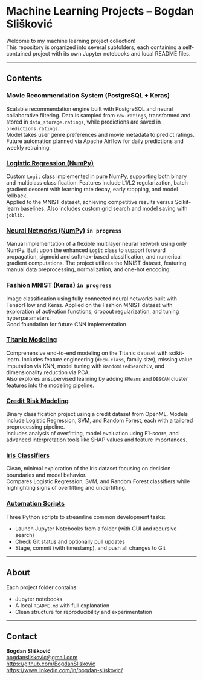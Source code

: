 # Machine Learning Projects – Bogdan Slišković

Welcome to my machine learning project collection!  
This repository is organized into several subfolders, each containing a self-contained project with its own Jupyter notebooks and local README files.

---

## Contents

### Movie Recommendation System (PostgreSQL + Keras)

Scalable recommendation engine built with PostgreSQL and neural collaborative filtering. Data is sampled from `raw.ratings`, transformed and stored in `data_storage.ratings`, while predictions are saved in `predictions.ratings`.  
Model takes user genre preferences and movie metadata to predict ratings. Future automation planned via Apache Airflow for daily predictions and weekly retraining.


### [Logistic Regression (NumPy)](./logisticRegression_Numpy)
Custom `Logit` class implemented in pure NumPy, supporting both binary and multiclass classification. Features include L1/L2 regularization, batch gradient descent with learning rate decay, early stopping, and model rollback.  
Applied to the MNIST dataset, achieving competitive results versus Scikit-learn baselines. Also includes custom grid search and model saving with `joblib`.

### [Neural Networks (NumPy)](./neuralNetworks_Numpy) `in progress`
Manual implementation of a flexible multilayer neural network using only NumPy. Built upon the enhanced `Logit` class to support forward propagation, sigmoid and softmax-based classification, and numerical gradient computations. The project utilizes the MNIST dataset, featuring manual data preprocessing, normalization, and one-hot encoding.

### [Fashion MNIST (Keras)](./fashionMNIST_keras) `in progress`
Image classification using fully connected neural networks built with TensorFlow and Keras. Applied on the Fashion MNIST dataset with exploration of activation functions, dropout regularization, and tuning hyperparameters.  
Good foundation for future CNN implementation.

### [Titanic Modeling](./Titanik)
Comprehensive end-to-end modeling on the Titanic dataset with scikit-learn. Includes feature engineering (`deck-class`, family size), missing value imputation via KNN, model tuning with `RandomizedSearchCV`, and dimensionality reduction via PCA.  
Also explores unsupervised learning by adding `KMeans` and `DBSCAN` cluster features into the modeling pipeline.

### [Credit Risk Modeling](./Kredit)
Binary classification project using a credit dataset from OpenML. Models include Logistic Regression, SVM, and Random Forest, each with a tailored preprocessing pipeline.  
Includes analysis of overfitting, model evaluation using F1-score, and advanced interpretation tools like SHAP values and feature importances.

### [Iris Classifiers](./IRIS)
Clean, minimal exploration of the Iris dataset focusing on decision boundaries and model behavior.  
Compares Logistic Regression, SVM, and Random Forest classifiers while highlighting signs of overfitting and underfitting.

### [Automation Scripts](./automation)
Three Python scripts to streamline common development tasks:
- Launch Jupyter Notebooks from a folder (with GUI and recursive search)
- Check Git status and optionally pull updates
- Stage, commit (with timestamp), and push all changes to Git


---

## About

Each project folder contains:
- Jupyter notebooks
- A local `README.md` with full explanation
- Clean structure for reproducibility and experimentation

---

## Contact

**Bogdan Slišković**  
bogdansliskovic@gmail.com  
https://github.com/BogdanSliskovic  
https://www.linkedin.com/in/bogdan-sliskovic/

